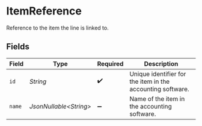 # ItemReference

Reference to the item the line is linked to.


## Fields

| Field                                                      | Type                                                       | Required                                                   | Description                                                |
| ---------------------------------------------------------- | ---------------------------------------------------------- | ---------------------------------------------------------- | ---------------------------------------------------------- |
| `id`                                                       | *String*                                                   | :heavy_check_mark:                                         | Unique identifier for the item in the accounting software. |
| `name`                                                     | *JsonNullable\<String>*                                    | :heavy_minus_sign:                                         | Name of the item in the accounting software.               |